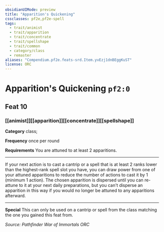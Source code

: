 ```yaml
---
obsidianUIMode: preview
title: "Apparition's Quickening"
cssclasses: pf2e,pf2e-spell
tags:
  - trait/animist
  - trait/apparition
  - trait/concentrate
  - trait/spellshape
  - trait/common
  - category/class
  - remaster
aliases: "Compendium.pf2e.feats-srd.Item.yvEzj1dnBEggKuST"
license: ORC
---
```

# Apparition's Quickening `pf2:0`
## Feat 10
### [[animist]][[apparition]][[concentrate]][[spellshape]]

**Category** class; 




**Frequency** once per round

**Requirements** You are attuned to at least 2 apparitions.

* * *

If your next action is to cast a cantrip or a spell that is at least 2 ranks lower than the highest-rank spell slot you have, you can draw power from one of your attuned apparitions to reduce the number of actions to cast it by 1 (minimum 1 action). The chosen apparition is dispersed until you can re-attune to it at your next daily preparations, but you can't disperse an apparition in this way if you would no longer be attuned to any apparitions afterward.

* * *

**Special** This can only be used on a cantrip or spell from the class matching the one you gained this feat from.

*Source: Pathfinder War of Immortals*
*ORC*